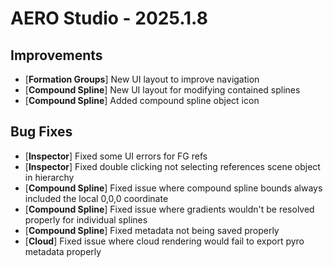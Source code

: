 # AERO Studio - 2025.1.8

## Improvements

- [**Formation Groups**] New UI layout to improve navigation
- [**Compound Spline**] New UI layout for modifying contained splines
- [**Compound Spline**] Added compound spline object icon
  
## Bug Fixes

- [**Inspector**] Fixed some UI errors for FG refs
- [**Inspector**] Fixed double clicking not selecting references scene object in hierarchy
- [**Compound Spline**] Fixed issue where compound spline bounds always included the local 0,0,0 coordinate
- [**Compound Spline**] Fixed issue where gradients wouldn't be resolved properly for individual splines
- [**Compound Spline**] Fixed metadata not being saved properly
- [**Cloud**] Fixed issue where cloud rendering would fail to export pyro metadata properly
